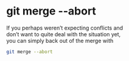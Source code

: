 # git merge --abort

If you perhaps weren’t expecting conflicts and  
don’t want to quite deal with the situation yet,  
you can simply back out of the merge with  

```sh
git merge --abort
```  
